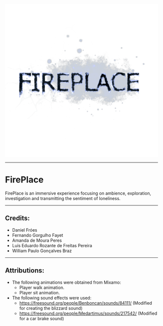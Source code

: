 

![FirePlace Logo](https://github.com/FellowshipOfTheGame/Fire-Place/blob/master/Fire%20Place/Assets/UI/Logo.png)

---

# FirePlace

FirePlace is an immersive experience focusing on ambience, exploration, investigation and transmitting the sentiment of loneliness.

---

## Credits:

- Daniel Fróes
- Fernando Gorgulho Fayet
- Amanda de Moura Peres
- Luís Eduardo Rozante de Freitas Pereira
- William Paulo Gonçalves Braz

---

## Attributions:

- The following animations were obtained from Mixamo:
    - Player walk animation. 
    - Player sit animation.
- The following sound effects were used:
    - https://freesound.org/people/Benboncan/sounds/84111/ (Modified for creating the blizzard sound)
    - https://freesound.org/people/Medartimus/sounds/217542/ (Modified for a car brake sound)
